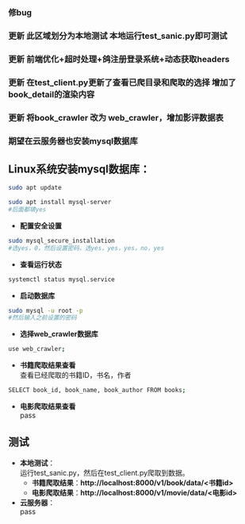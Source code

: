 ### 修bug

### 更新 此区域划分为本地测试 本地运行test_sanic.py即可测试

### 更新 前端优化+超时处理+鸽注册登录系统+动态获取headers

### 更新 在test_client.py更新了查看已爬目录和爬取的选择 增加了book_detail的渲染内容
### 更新 将book_crawler 改为 web_crawler，增加影评数据表

### 期望在云服务器也安装mysql数据库

## **Linux系统**安装**mysql**数据库：
```bash
sudo apt update
```
```bash
sudo apt install mysql-server
#后面都填yes
```
- **配置安全设置**
```bash
sudo mysql_secure_installation
#选yes，0，然后设置密码，选yes，yes，yes，no，yes
```
- **查看运行状态**
```bash
systemctl status mysql.service
```
- **启动数据库**
```bash
sudo mysql -u root -p
#然后输入之前设置的密码
```
- **选择web_crawler数据库**
```bash
use web_crawler;
```
- **书籍爬取结果查看**   
查看已经爬取的书籍ID，书名，作者
```bash
SELECT book_id, book_name, book_author FROM books;
```
- **电影爬取结果查看**  
pass
## 测试 
- **本地测试**：  
  运行test_sanic.py，然后在test_client.py爬取到数据。
    - **书籍爬取结果**：**http://localhost:8000/v1/book/data/<书籍id>**
    - **电影爬取结果**：**http://localhost:8000/v1/movie/data/<电影id>**
- **云服务器**：  
    pass
